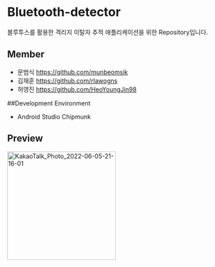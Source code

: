 # Bluetooth-detector
 블루투스를 활용한 격리지 이탈자 추적 애플리케이션을 위한 Repository입니다.
 
## Member
 * 문범식 https://github.com/munbeomsik <br>
 * 김재훈 https://github.com/rlawogns <br>
 * 허영진 https://github.com/HeoYoungJin98 <br>

##Development Environment
 * Android Studio Chipmunk

## Preview
 <img width="250" alt="KakaoTalk_Photo_2022-06-05-21-16-01" src="https://user-images.githubusercontent.com/80889483/172053005-90171fab-73c9-4c96-a589-98fbcd6009ea.png">
